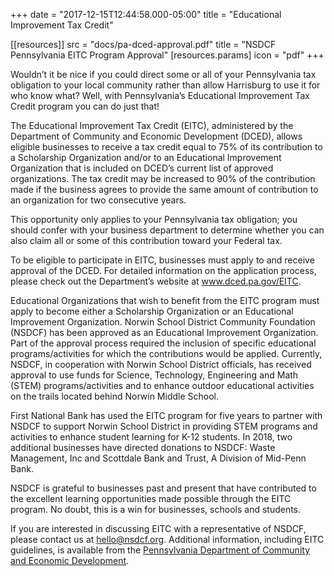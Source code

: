 +++
date = "2017-12-15T12:44:58.000-05:00"
title = "Educational Improvement Tax Credit"

[[resources]]
  src = "docs/pa-dced-approval.pdf"
  title = "NSDCF Pennsylvania EITC Program Approval"
[resources.params]
  icon = "pdf"
+++

Wouldn’t it be nice if you could direct some or all of your Pennsylvania tax obligation to your local community rather than allow Harrisburg to use it for who know what?  Well, with Pennsylvania’s Educational Improvement Tax Credit program you can do just that!

The Educational Improvement Tax Credit (EITC), administered by the Department of Community and Economic Development (DCED), allows eligible businesses to receive a tax credit equal to 75% of its contribution to a Scholarship Organization and/or to an Educational Improvement Organization that is included on DCED’s current list of approved organizations. The tax credit may be increased to 90% of the contribution made if the business agrees to provide the same amount of contribution to an organization for two consecutive years.

This opportunity only applies to your Pennsylvania tax obligation; you should confer with your business department to determine whether you can also claim all or some of this contribution toward your Federal tax.

To be eligible to participate in EITC, businesses must apply to and receive approval of the DCED. For detailed information on the application process, please check out the Department’s website at www.dced.pa.gov/EITC.

Educational Organizations that wish to benefit from the EITC program must apply to become either a Scholarship Organization or an Educational Improvement Organization. Norwin School District Community Foundation (NSDCF) has been approved as an Educational Improvement Organization. Part of the approval process required the inclusion of specific educational programs/activities for which the contributions would be applied. Currently, NSDCF, in cooperation with Norwin School District officials, has received approval to use funds for Science, Technology, Engineering and Math (STEM) programs/activities and to enhance outdoor educational activities on the trails located behind Norwin Middle School.

First National Bank has used the EITC program for five years to partner with NSDCF to support Norwin School District in providing STEM programs and activities to enhance student learning for K-12 students. In 2018, two additional businesses have directed donations to NSDCF:  Waste Management, Inc and Scottdale Bank and Trust, A Division of Mid-Penn Bank.

NSDCF is grateful to businesses past and present that have contributed to the excellent learning opportunities made possible through the EITC program. No doubt, this is a win for businesses, schools and students.

If you are interested in discussing EITC with a representative of NSDCF, please contact us at [hello@nsdcf.org](mailto:hello@nsdcf.org). Additional information, including EITC guidelines, is available from the [Pennsylvania Department of Community and Economic Development](www.newpa.com/eitc).
